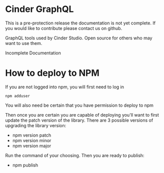 Cinder GraphQL
==============
This is a pre-protection release the documentation is not yet complete.  If you would like to contribute please contact us on github.

GraphQL tools used by Cinder Studio. Open source for others who may want to use them.

Incomplete Documentation


How to deploy to NPM
====================

If you are not logged into npm, you will first need to log in

    npm adduser

You will also need be certain that you have permission to deploy to npm


Then once you are certain you are capable of deploying you'll want to first update the patch version of the library.
There are 3 possible versions of upgrading the library version:

* npm version patch
* npm version minor
* npm version major

Run the command of your choosing. Then you are ready to publish:

* npm publish
